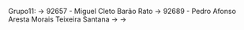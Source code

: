 Grupo11:
 -> 92657 - Miguel Cleto Barão Rato
 -> 92689 - Pedro Afonso Aresta Morais Teixeira Santana
 ->
 ->


